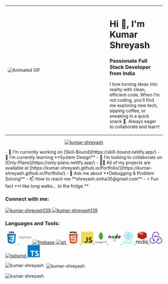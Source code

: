 <table> <tr> <td width="300"> <img src="https://mir-s3-cdn-cf.behance.net/project_modules/hd/06f21a161921919.63cd7887d0a70.gif" alt="Animated GIF" width="300" style="border-radius: 12px;" /> </td> <td style="padding-left: 20px; vertical-align: top;"> <h1>Hi 👋, I'm Kumar Shreyash</h1> <h3>Passionate Full Stack Developer from India</h3> <p> I love turning ideas into reality with clean, efficient code. When I’m not coding, you’ll find me exploring new tech, sipping coffee, or sneaking in a quick snack 🍕. Always eager to collaborate and learn! </p> </td> </tr> </table> <p align="center"> <a href="https://github.com/ryo-ma/github-profile-trophy"> <img src="https://github-profile-trophy.vercel.app/?username=kumar-shreyash" alt="kumar-shreyash" /> </a> </p> - 🔭 I’m currently working on [Skill-Bound](https://skill-bound.netlify.app/) - 🌱 I’m currently learning **System Design** - 👯 I’m looking to collaborate on [Only-Plans](https://only-plans.netlify.app/) - 👨‍💻 All of my projects are available at [https://kumar-shreyash.github.io/Portfolio/](https://kumar-shreyash.github.io/Portfolio/) - 💬 Ask me about **Debugging & Problem Solving** - 📫 How to reach me **shreyash.sinha35@gmail.com** - ⚡ Fun fact **I like long walks… to the fridge.** <h3 align="left">Connect with me:</h3> <p align="left"> <a href="https://linkedin.com/in/kumar-shreyash139" target="_blank" rel="noopener noreferrer"> <img align="center" src="https://raw.githubusercontent.com/rahuldkjain/github-profile-readme-generator/master/src/images/icons/Social/linked-in-alt.svg" alt="kumar-shreyash139" height="30" width="40" /> </a> <a href="https://www.leetcode.com/kumar_shreyash139" target="_blank" rel="noopener noreferrer"> <img align="center" src="https://raw.githubusercontent.com/rahuldkjain/github-profile-readme-generator/master/src/images/icons/Social/leet-code.svg" alt="kumar-shreyash139" height="30" width="40" /> </a> </p> <h3 align="left">Languages and Tools:</h3> <p align="left"> <a href="https://www.w3schools.com/css/" target="_blank" rel="noreferrer"> <img src="https://raw.githubusercontent.com/devicons/devicon/master/icons/css3/css3-original-wordmark.svg" alt="css3" width="40" height="40" /> </a> <a href="https://expressjs.com" target="_blank" rel="noreferrer"> <img src="https://raw.githubusercontent.com/devicons/devicon/master/icons/express/express-original-wordmark.svg" alt="express" width="40" height="40" /> </a> <a href="https://firebase.google.com/" target="_blank" rel="noreferrer"> <img src="https://www.vectorlogo.zone/logos/firebase/firebase-icon.svg" alt="firebase" width="40" height="40" /> </a> <a href="https://git-scm.com/" target="_blank" rel="noreferrer"> <img src="https://www.vectorlogo.zone/logos/git-scm/git-scm-icon.svg" alt="git" width="40" height="40" /> </a> <a href="https://www.w3.org/html/" target="_blank" rel="noreferrer"> <img src="https://raw.githubusercontent.com/devicons/devicon/master/icons/html5/html5-original-wordmark.svg" alt="html5" width="40" height="40" /> </a> <a href="https://developer.mozilla.org/en-US/docs/Web/JavaScript" target="_blank" rel="noreferrer"> <img src="https://raw.githubusercontent.com/devicons/devicon/master/icons/javascript/javascript-original.svg" alt="javascript" width="40" height="40" /> </a> <a href="https://www.mongodb.com/" target="_blank" rel="noreferrer"> <img src="https://raw.githubusercontent.com/devicons/devicon/master/icons/mongodb/mongodb-original-wordmark.svg" alt="mongodb" width="40" height="40" /> </a> <a href="https://nodejs.org" target="_blank" rel="noreferrer"> <img src="https://raw.githubusercontent.com/devicons/devicon/master/icons/nodejs/nodejs-original-wordmark.svg" alt="nodejs" width="40" height="40" /> </a> <a href="https://reactjs.org/" target="_blank" rel="noreferrer"> <img src="https://raw.githubusercontent.com/devicons/devicon/master/icons/react/react-original-wordmark.svg" alt="react" width="40" height="40" /> </a> <a href="https://redis.io" target="_blank" rel="noreferrer"> <img src="https://raw.githubusercontent.com/devicons/devicon/master/icons/redis/redis-original-wordmark.svg" alt="redis" width="40" height="40" /> </a> <a href="https://redux.js.org" target="_blank" rel="noreferrer"> <img src="https://raw.githubusercontent.com/devicons/devicon/master/icons/redux/redux-original.svg" alt="redux" width="40" height="40" /> </a> <a href="https://tailwindcss.com/" target="_blank" rel="noreferrer"> <img src="https://www.vectorlogo.zone/logos/tailwindcss/tailwindcss-icon.svg" alt="tailwind" width="40" height="40" /> </a> <a href="https://www.typescriptlang.org/" target="_blank" rel="noreferrer"> <img src="https://raw.githubusercontent.com/devicons/devicon/master/icons/typescript/typescript-original.svg" alt="typescript" width="40" height="40" /> </a> </p> <p> <img align="left" src="https://github-readme-stats.vercel.app/api/top-langs?username=kumar-shreyash&show_icons=true&locale=en&layout=compact" alt="kumar-shreyash" /> </p> <p> &nbsp; <img align="center" src="https://github-readme-stats.vercel.app/api?username=kumar-shreyash&show_icons=true&locale=en" alt="kumar-shreyash" /> </p> <p> <img align="center" src="https://github-readme-streak-stats.herokuapp.com/?user=kumar-shreyash&" alt="kumar-shreyash" /> </p>
